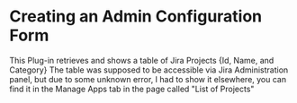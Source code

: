 # Creating an Admin Configuration Form
This Plug-in retrieves and shows a table of Jira Projects {Id, Name, and Category}
The table was supposed to be accessible via Jira Administration panel, but due to some unknown error, 
I had to show it elsewhere, you can find it in the Manage Apps tab in the page called "List of Projects"